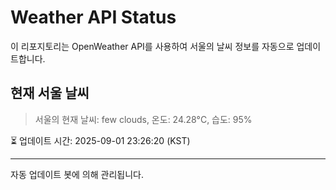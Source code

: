 
# Weather API Status

이 리포지토리는 OpenWeather API를 사용하여 서울의 날씨 정보를 자동으로 업데이트합니다.

## 현재 서울 날씨
> 서울의 현재 날씨: few clouds, 온도: 24.28°C, 습도: 95%

⏳ 업데이트 시간: 2025-09-01 23:26:20 (KST)

---
자동 업데이트 봇에 의해 관리됩니다.
